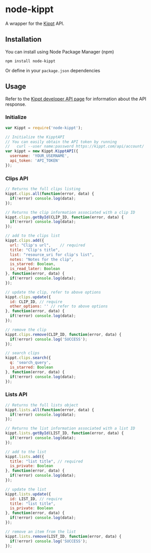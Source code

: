 # node-kippt

A wrapper for the [Kippt](http://kippt.com) API.

## Installation
You can install using Node Package Manager (npm)
```
npm install node-kippt
```
Or define in your `package.json` dependencies


## Usage

Refer to the [Kippt developer API page](https://kippt.com/developers/) for information about the API response.

### Initialize
``` js
var Kippt = require('node-kippt');

// Initialize the KipptAPI
// You can easily obtain the API token by running
//   curl --user name:password https://kippt.com/api/account/
var kippt = new Kippt.KipptAPI({
  username: 'YOUR_USERNAME',
  api_token: 'API_TOKEN'
});
```

### Clips API
``` js
// Returns the full clips listing
kippt.clips.all(function(error, data) {
  if(!error) console.log(data);
});

// Returns the clip information associated with a clip ID
kippt.clips.getById(CLIP_ID, function(error, data) {
  if(!error) console.log(data);
});

// add to the clips list
kippt.clips.add({
  url: "Clip's url",    // required
  title: "Clip's title",
  list: "resource_uri for clip's list",
  notes: "Notes for the clip",
  is_starred: Boolean,
  is_read_later: Boolean
}, function(error, data) {
  if(!error) console.log(data);
});

// update the clip, refer to above options
kippt.clips.update({
  id: CLIP_ID, // require
  other_options: '' // refer to above options
}, function(error, data) {
  if(!error) console.log(data);
});

// remove the clip
kippt.clips.remove(CLIP_ID, function(error, data) {
  if(!error) console.log('SUCCESS');
});

// search clips
kippt.clips.search({
  q: 'search_query',
  is_starred: Boolean
}, function(error, data) {
  if(!error) console.log(data);
});
```

### Lists API
``` js
// Returns the full lists object
kippt.lists.all(function(error, data) {
  if(!error) console.log(data);
});

// Returns the list information associated with a list ID
kippt.lists.getById(LIST_ID, function(error, data) {
  if(!error) console.log(data);
});

// add to the list
kippt.lists.add({
  title: "list title", // required
  is_private: Boolean
}, function(error, data) {
  if(!error) console.log(data);
});

// update the list
kippt.lists.update({
  id: LIST_ID, // require
  title: "list title",
  is_private: Boolean
}, function(error, data) {
  if(!error) console.log(data);
});

// remove an item from the list
kippt.lists.remove(LIST_ID, function(error, data) {
  if(!error) console.log('SUCCESS');
});
```
